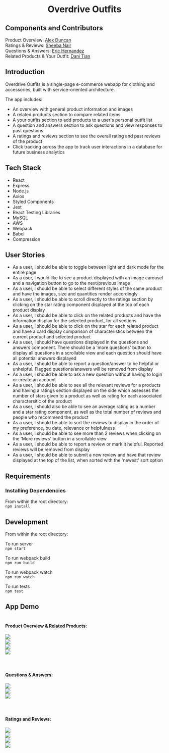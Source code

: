 <h1 align="center"> Overdrive Outfits </h1>


<h2>Components and Contributors</h2>

Product Overview: [Alex Duncan](https://github.com/monkeymedic26 "Alex Duncan") <br>
Ratings & Reviews: [Sheeba Nair](https://github.com/sheebanair "Sheeba Nair") <br>
Questions & Answers: [Eric Hernandez](https://github.com/EricMHernandez "Eric Hernandez") <br>
Related Products & Your Outfit: [Dani Tian](https://github.com/danitian "Dani Tian") <br>


<h2>Introduction</h2>
Overdrive Outfits is a single-page e-commerce webapp for clothing and accessories, built with service-oriented architecture.<br>

The app includes:
- An overview with general product information and images
- A related products section to compare related items
- A your outfits section to add products to a user's personal outfit list
- A question and answers section to ask questions and view responses to past questions
- A ratings and reviews section to see the overall rating and past reviews of the product
- Click tracking across the app to track user interactions in a database for future business analytics

<h2>Tech Stack</h2>

<ul>
<li>React</li>
<li>Express</li>
<li>Node.js</li>
<li>Axios</li>
<li>Styled Components</li>
<li>Jest</li>
<li>React Testing Libraries</li>
<li>MySQL</li>
<li>AWS</li>
<li>Webpack</li>
<li>Babel</li>
<li>Compression</li>
</ul>

<h2>User Stories</h2>

<ul>
<li>As a user, I should be able to toggle between light and dark mode for the entire page</li>
<li>As a user, I would like to see a product displayed with an image carousel and a navigation button to go to the next/previous image</li>
<li>As a user, I should be able to select different styles of the same product and have the images, size and quantities render accordingly</li>
<li>As a user, I should be able to scroll directly to the ratings section by clicking on the star rating component displayed at the top of each product display</li>
<li>As a user, I should be able to click on the related products and have the information display for the selected product, for all sections</li>
<li>As a user, I should be able to click on the star for each related product and have a card display comparison of characteristics between the current product and selected product</li>
<li>As a user, I should have questions displayed in the questions and answers component. There should be a 'more questions' button to display all questions in a scrollable view and each question should have all potential answers displayed</li>
<li>As a user, I should be able to report a question/answer to be helpful or unhelpful. Flagged questions/answers will be removed from display</li>
<li>As a user, I should be able to ask a new question without having to login or create an account</li>
<li>As a user, I should be able to see all the relevant reviews for a products and having a ratings section displayed on the side which assesses the number of stars given to a product as well as rating for each associated charactersitic of the product</li>
<li>As a user, I should also be able to see an average rating as a number and a star rating component, as well as the total number of reviews and people who recommend the product</li>
<li>As a user, I should be able to sort the reviews to display in the order of my preference, bu date, relevance or helpfulness </li>
<li>As a user, I should be able to see more than 2 reviews when clicking on the 'More reviews' button in a scrollable view</li>
<li>As a user, I should be able to report a review or mark it helpful. Reported reviews will be removed from display</li>
<li>As a user, I should be able to submit a new review and have that review displayed at the top of the list, when sorted with the 'newest' sort option</li>
</ul>

<h2>Requirements</h2>

<h3>Installing Dependencies</h3>

From within the root directory:<br>
`npm install`

<h2>Development</h2>

From within the root directory:

To run server<br>
`npm start`

To run webpack build<br>
`npm run build`

To run webpack watch<br>
`npm run watch`

To run tests<br>
`npm test`
<br>
<h2>App Demo</h2>

# <h4>Product Overview & Related Products:</h4>
<img src="./assets/products_display.gif">
<br>
<img src="./assets/newproduct.gif">
<br>
<img src="./assets/relatedcharacteristics.gif">
<br>
<img src="./assets/relatedsection.gif">

<br>
<br>

# <h4>Questions & Answers:</h4>
<img src="./assets/questionsoverview.gif">
<br>
<img src="./assets/reportquestion.gif">
<br>
<img src="./assets/addquestion.gif">
<br>
<br>

# <h4>Ratings and Reviews:</h4>
<img src="./assets/reviewsscroll.gif">
<br>
<img src="./assets/sortandhelpful.gif">
<br>
<img src="./assets/addreview.gif">
<br>
<img src="./assets/submitreview.gif">
